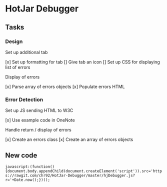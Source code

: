# HotJar Debugger

## Tasks 

### Design

Set up additional tab

[x] Set up formatting for tab
[] Give tab an icon
[] Set up CSS for displaying list of errors

Display of errors

[x] Parse array of errors objects
[x] Populate errors HTML

### Error Detection

Set up JS sending HTML to W3C

[x] Use example code in OneNote

Handle return / display of errors

[x] Create an errors class
[x] Create an array of errors objects

## New code

```javascript:(function(){document.body.appendChild(document.createElement('script')).src='https://rawgit.com/chr92/HotJar-Debugger/master/hjDebugger.js?r='+Date.now();})();```